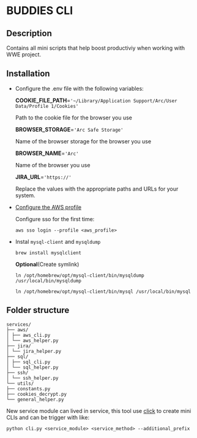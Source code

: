 # BUDDIES CLI

## Description
Contains all mini scripts that help boost productiviy when working with WWE project.

## Installation
 - Configure the .env file with the following variables:

    **COOKIE_FILE_PATH**=`'~/Library/Application Support/Arc/User Data/Profile 1/Cookies'`

    Path to the cookie file for the browser you use
    
    **BROWSER_STORAGE**=`'Arc Safe Storage'`
    
    Name of the browser storage for the browser you use
    
    **BROWSER_NAME**=`'Arc'` 
    
    Name of the browser you use
    
    **JIRA_URL**=`'https://'`

    Replace the values with the appropriate paths and URLs for your system.

- [Configure the AWS profile](https://docs.aws.amazon.com/cli/latest/userguide/cli-configure-files.html)

    Configure sso for the first time:

    `aws sso login --profile <aws_profile>`

- Instal `mysql-client` and `mysqldump`

    `brew install mysqlclient`

    **Optional**(Create symlink)

    `ln /opt/homebrew/opt/mysql-client/bin/mysqldump /usr/local/bin/mysqldump`

    `ln /opt/homebrew/opt/mysql-client/bin/mysql /usr/local/bin/mysql`

## Folder structure

```
services/
├── aws/
│ ├── aws_cli.py
│ └── aws_helper.py
├── jira/
│ └── jira_helper.py
├── sql/
│ ├── sql_cli.py
│ └── sql_helper.py
├── ssh/
│ └── ssh_helper.py
└── utils/
├── constants.py
├── cookies_decrypt.py
└── general_helper.py
```
    
New service module can lived in service, this tool use [click]() to create mini CLIs and can be trigger with like:

`python cli.py <service_module> <service_method> --additional_prefix`

